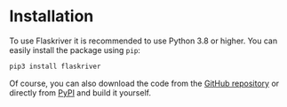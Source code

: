 # Installation

To use Flaskriver it is recommended to use Python 3.8 or higher. You can easily install the package using `pip`:

```sh
pip3 install flaskriver
```


Of course, you can also download the code from the [GitHub repository](https://github.com/sebiwtt/flaskriver) or directly from [PyPI](https://pypi.org/project/flaskriver/) and build it yourself.
